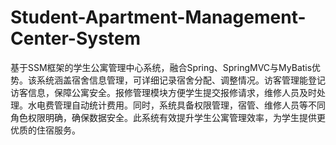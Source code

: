 # Student-Apartment-Management-Center-System
基于SSM框架的学生公寓管理中心系统，融合Spring、SpringMVC与MyBatis优势。该系统涵盖宿舍信息管理，可详细记录宿舍分配、调整情况。访客管理能登记访客信息，保障公寓安全。报修管理模块方便学生提交报修请求，维修人员及时处理。水电费管理自动统计费用。同时，系统具备权限管理，宿管、维修人员等不同角色权限明确，确保数据安全。此系统有效提升学生公寓管理效率，为学生提供更优质的住宿服务。
